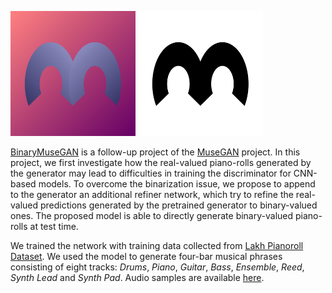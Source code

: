 <p class="switch-on-hover">
  <img class="hide-on-hover" src="figs/logo.png" alt="logo" style="max-width:200px;"/>
  <img class="show-on-hover" src="figs/logo_bmusegan.png" alt="logo" style="max-width:200px;"/>
</p>

[BinaryMuseGAN](https://salu133445.github.io/bmusegan/) is a follow-up project
of the [MuseGAN](https://salu133445.github.io/musegan/) project. In this
project, we first investigate how the real-valued piano-rolls generated by the
generator may lead to difficulties in training the discriminator for CNN-based
models. To overcome the binarization issue, we propose to append to the
generator an additional refiner network, which try to refine the real-valued
predictions generated by the pretrained generator to binary-valued ones. The
proposed model is able to directly generate binary-valued piano-rolls at test
time.

We trained the network with training data collected from
[Lakh Pianoroll Dataset](https://salu133445.github.io/lakh-pianoroll-dataset/).
We used the model to generate four-bar musical phrases consisting of eight
tracks: _Drums_, _Piano_, _Guitar_, _Bass_, _Ensemble_, _Reed_, _Synth Lead_ and
_Synth Pad_. Audio samples are available
[here](https://salu133445.github.io/bmusegan/results).
